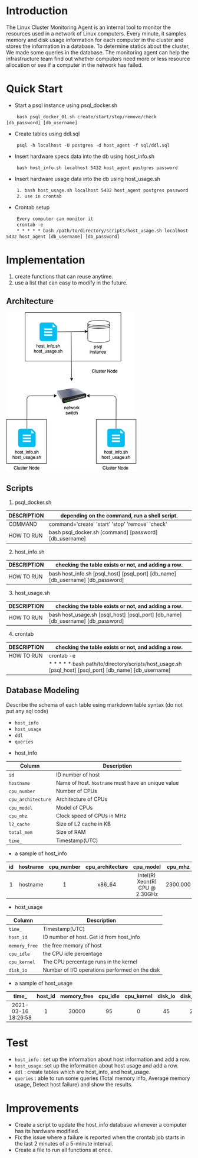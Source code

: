 # Introduction
The Linux Cluster Monitoring Agent is an internal tool to monitor the resources used in a network of Linux computers. Every minute, it samples memory and disk usage information for each computer in the cluster and stores the information in a database. To determine statics about the cluster, We made some queries in the database.
The monitoring agent can help the infrastructure team find out whether computers need more or less resource allocation or see if a computer in the network has failed.

# Quick Start
- Start a psql instance using psql_docker.sh
```
    bash psql_docker_01.sh create/start/stop/remove/check [db_password] [db_username]
```
- Create tables using ddl.sql
```
    psql -h localhost -U postgres -d host_agent -f sql/ddl.sql
```
- Insert hardware specs data into the db using host_info.sh
```
    bash host_info.sh localhost 5432 host_agent postgres password
```
- Insert hardware usage data into the db using host_usage.sh
```
    1. bash host_usage.sh localhost 5432 host_agent postgres password
    2. use in crontab
```
- Crontab setup
```$xslt
    Every computer can monitor it
    crontab -e
    * * * * * bash /path/to/directory/scripts/host_usage.sh localhost 5432 host_agent [db_username] [db_password]
```

# Implementation
1. create functions that can reuse anytime.
2. use a list that can easy to modify in the future.

## Architecture
![image description](assets/diagram.png)

## Scripts
1. psql_docker.sh

|DESCRIPTION|depending on the command, run a shell script.|
|---|---|
|COMMAND|command='create' 'start' 'stop' 'remove' 'check'|
|HOW TO RUN|bash psql_docker.sh [command] [password] [db_username]|

2. host_info.sh

|DESCRIPTION|checking the table exists or not, and adding a row.|
|---|---|
|HOW TO RUN|bash host_info.sh [psql_host] [psql_port] [db_name] [db_username] [db_password]|

3. host_usage.sh

|DESCRIPTION|checking the table exists or not, and adding a row.|
|---|---|
|HOW TO RUN|bash host_usage.sh [psql_host] [psql_port] [db_name] [db_username] [db_password]|

4. crontab

|DESCRIPTION|checking the table exists or not, and adding a row.|
|---|---|
|HOW TO RUN|crontab -e| 
| |* * * * * bash path/to/directory/scripts/host_usage.sh [psql_host] [psql_port] [db_name] [db_username]|

## Database Modeling
Describe the schema of each table using markdown table syntax (do not put any sql code)
- `host_info`
- `host_usage`
- `ddl`
- `queries`

* host_info

|Column|Description|
|---|---|
|`id`|ID number of host|
|`hostname`|Name of host. `hostname` must have an unique value|
|`cpu_number`|Number of CPUs|
|`cpu_architecture`|Architecture of CPUs|
|`cpu_model`|Model of CPUs|
|`cpu_mhz`|Clock speed of CPUs in MHz|
|`l2_cache`|Size of L2 cache in KB|
|`total_mem`|Size of RAM|
|`time_`|Timestamp(UTC)|

* a sample of host_info

|id|hostname|cpu_number|cpu_architecture|cpu_model|cpu_mhz|L2_cache|total_mem|time_|
| :---: | :---: | :---: | :---: | :---: | :---: | :---: | :---: | :---: |
|1|hostname|1|x86_64|Intel(R) Xeon(R) CPU @ 2.30GHz|2300.000|256|751324| 2021-03-16 16:58:58|

* host_usage 

|Column|Description|
|---|---|
|`time_`|Timestamp(UTC)|
|`host_id`|ID number of host. Get id from host_info |
|`memory_free`|the free memory of host|
|`cpu_idle`|the CPU idle percentage|
|`cpu_kernel`|The CPU percentage runs in the kernel|
|`disk_io`|Number of I/O operations performed on the disk|

* a sample of host_usage

|time_| host_id | memory_free | cpu_idle  | cpu_kernel | disk_io | disk_available|
| :---: | :---: | :---: | :---: | :---: | :---: | :---: | 
|2021-03-16 18:26:58|1|30000|95|0|45 |23439|

# Test
- `host_info` : set up the information about host information and add a row.
- `host_usage`: set up the information about host usage and add a row.
- `ddl`       : create tables which are host_info, and host_usage.
- `queries`   : able to run some queries
                (Total memory info, Average memory usage, Detect host failure) 
                and show the results.
                
# Improvements
- Create a script to update the host_info database whenever a computer has its hardware modified.
- Fix the issue where a failure is reported when the crontab job starts in the last 2 minutes of a 5-minute interval.
- Create a file to run all functions at once.

